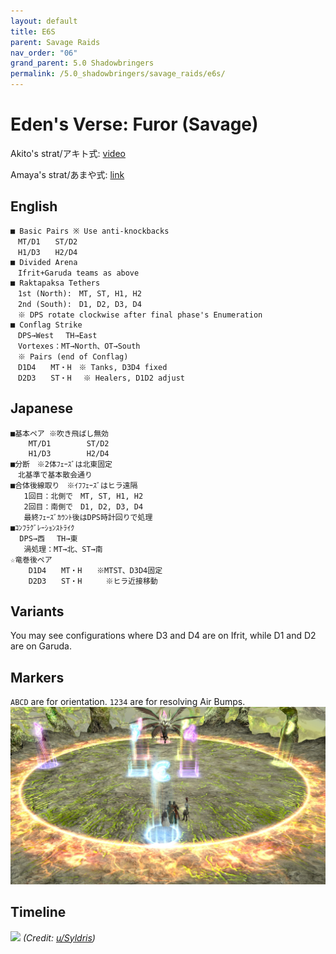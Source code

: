 ```yaml
---
layout: default
title: E6S
parent: Savage Raids
nav_order: "06"
grand_parent: 5.0 Shadowbringers
permalink: /5.0_shadowbringers/savage_raids/e6s/
---
```


# Eden's Verse: Furor (Savage)

Akito's strat/アキト式: [video](https://www.youtu.be/dAzhPxWFao4)

Amaya's strat/あまや式: [link](https://jp.finalfantasyxiv.com/lodestone/character/9416493/blog/4354941/)

## English
```
■ Basic Pairs ※ Use anti-knockbacks
　MT/D1　　ST/D2
　H1/D3　　H2/D4
■ Divided Arena
　Ifrit+Garuda teams as above
■ Raktapaksa Tethers
　1st (North):　MT, ST, H1, H2
　2nd (South):　D1, D2, D3, D4
　※ DPS rotate clockwise after final phase's Enumeration
■ Conflag Strike
　DPS→West　 TH→East
　Vortexes：MT→North、OT→South
　※ Pairs (end of Conflag)
　D1D4　　MT・H　※ Tanks, D3D4 fixed
　D2D3　　ST・H　 ※ Healers, D1D2 adjust
```

## Japanese
```
■基本ペア ※吹き飛ばし無効
    MT/D1        ST/D2
    H1/D3        H2/D4
■分断　※2体ﾌｪｰｽﾞは北東固定
　北基準で基本散会通り
■合体後線取り　※ｲﾌﾌｪｰｽﾞはヒラ遠隔
   1回目：北側で　MT, ST, H1, H2
   2回目：南側で　D1, D2, D3, D4
   最終ﾌｪｰｽﾞｶｳﾝﾄ後はDPS時計回りで処理
■ｺﾝﾌﾗｸﾞﾚｰｼｮﾝｽﾄﾗｲｸ
  DPS→西　 TH→東
   渦処理：MT→北、ST→南
☆竜巻後ペア
    D1D4　　MT・H　　※MTST、D3D4固定
    D2D3　　ST・H　　  ※ヒラ近接移動
```

## Variants

You may see configurations where D3 and D4 are on Ifrit, while D1 and D2 are on Garuda.

## Markers

`ABCD` are for orientation. `1234` are for resolving Air Bumps.
![](images/markers.jpg)

## Timeline

![](https://preview.redd.it/nzpnd1ak3mn41.png?width=2450&format=png&auto=webp&s=932bc743f265e9e473f546986b219bb6ffd76fb0)
*(Credit: [u/Syldris](https://www.reddit.com/r/ffxiv/comments/fl6vmk/e6s_timeline_image/))*